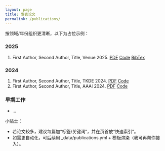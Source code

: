 ```yaml
---
layout: page
title: 发表论文
permalink: /publications/
---
```


按领域/年份组织更清晰，以下为占位示例：

### 2025
1. First Author, Second Author, Title, Venue 2025. [PDF](https://example.com/paper-2025.pdf) [Code](https://github.com/example/repo) [BibTex](https://example.com/paper-2025.bib)

### 2024
1. First Author, Second Author, Title, TKDE 2024. [PDF](https://example.com/tkde-2024.pdf) [Code](https://github.com/example/repo2)
2. First Author, Second Author, Title, AAAI 2024. [PDF](https://example.com/aaai-2024.pdf) [Code](https://github.com/example/repo3)

### 早期工作
- ...

小贴士：
- 若论文较多，建议每篇加“标签/关键词”，并在页首放“快速索引”。
- 如需更自动化，可后续用 _data/publications.yml + 模板渲染（我可再帮你接入）。
